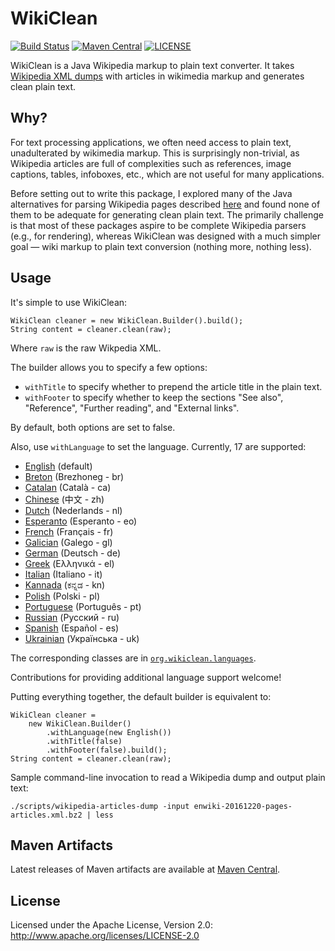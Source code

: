 WikiClean
=========
[![Build Status](https://travis-ci.org/lintool/wikiclean.svg?branch=master)](https://travis-ci.org/lintool/wikiclean)
[![Maven Central](https://maven-badges.herokuapp.com/maven-central/org.wikiclean/wikiclean/badge.svg)](https://maven-badges.herokuapp.com/maven-central/org.wikiclean/wikiclean)
[![LICENSE](https://img.shields.io/badge/license-Apache-blue.svg?style=flat-square)](http://www.apache.org/licenses/LICENSE-2.0)

WikiClean is a Java Wikipedia markup to plain text converter. It takes [Wikipedia XML dumps](http://en.wikipedia.org/wiki/Wikipedia:Database_download) with articles in wikimedia markup and generates clean plain text.

Why?
----

For text processing applications, we often need access to plain text, unadulterated by wikimedia markup. This is surprisingly non-trivial, as Wikipedia articles are full of complexities such as references, image captions, tables, infoboxes, etc., which are not useful for many applications.

Before setting out to write this package, I explored many of the Java alternatives for parsing Wikipedia pages described
[here](http://www.mediawiki.org/wiki/Alternative_parsers) and found none of them to be adequate for generating clean plain text. The primarily challenge is that most of these packages aspire to be complete Wikipedia parsers (e.g., for rendering), whereas WikiClean was designed with a much simpler goal &mdash; wiki markup to plain text conversion (nothing more, nothing less).

Usage
-----

It's simple to use WikiClean:

```
WikiClean cleaner = new WikiClean.Builder().build();
String content = cleaner.clean(raw);
```

Where `raw` is the raw Wikpedia XML.

The builder allows you to specify a few options:

* `withTitle` to specify whether to prepend the article title in the plain text.
* `withFooter` to specify whether to keep the sections "See also", "Reference", "Further reading", and "External links".

By default, both options are set to false.

Also, use `withLanguage` to set the language. Currently, 17 are supported:

* [English](https://en.wikipedia.org/wiki/) (default)
* [Breton](https://br.wikipedia.org/wiki/) (Brezhoneg - br)
* [Catalan](https://ca.wikipedia.org/wiki/) (Català - ca)
* [Chinese](https://zh.wikipedia.org/) (中文 - zh)
* [Dutch](https://nl.wikipedia.org/wiki/) (Nederlands - nl)
* [Esperanto](https://eo.wikipedia.org/wiki/) (Esperanto - eo)
* [French](https://fr.wikipedia.org/wiki/) (Français - fr)
* [Galician](https://gl.wikipedia.org/wiki/) (Galego - gl)
* [German](https://de.wikipedia.org/wiki/) (Deutsch - de)
* [Greek](https://el.wikipedia.org/wiki/) (Ελληνικά - el)
* [Italian](https://it.wikipedia.org/wiki/) (Italiano - it)
* [Kannada](https://kn.wikipedia.org/wiki/) (ಕನ್ನಡ - kn)
* [Polish](https://pl.wikipedia.org/wiki/) (Polski - pl)
* [Portuguese](https://pt.wikipedia.org/wiki/) (Português - pt)
* [Russian](https://ru.wikipedia.org/wiki/) (Русский - ru)
* [Spanish](https://es.wikipedia.org/wiki/) (Español - es)
* [Ukrainian](https://uk.wikipedia.org/wiki/) (Українська - uk)

The corresponding classes are in [`org.wikiclean.languages`](src/main/java/org/wikiclean/languages).

Contributions for providing additional language support welcome!

Putting everything together, the default builder is equivalent to:

```
WikiClean cleaner =
    new WikiClean.Builder()
        .withLanguage(new English())
        .withTitle(false)
        .withFooter(false).build();
String content = cleaner.clean(raw);
```

Sample command-line invocation to read a Wikipedia dump and output plain text:

```
./scripts/wikipedia-articles-dump -input enwiki-20161220-pages-articles.xml.bz2 | less
```

Maven Artifacts
---------------

Latest releases of Maven artifacts are available at [Maven Central](http://search.maven.org/#search%7Cga%7C1%7Cwikiclean).

License
-------

Licensed under the Apache License, Version 2.0: http://www.apache.org/licenses/LICENSE-2.0
